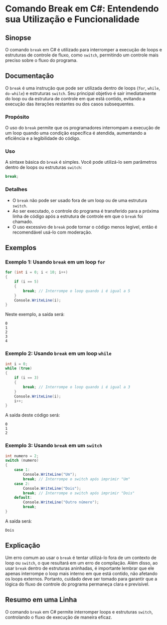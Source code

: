 <!--
Meta Description: # Comando Break em C#: Entendendo sua Utilização e Funcionalidade ## Sinopse O comando `break` em C# é utilizado para interromper a execução de loops ...
Meta Keywords: break, switch, loop, que, controle
-->

# Comando Break em C#: Entendendo sua Utilização e Funcionalidade

## Sinopse
O comando `break` em C# é utilizado para interromper a execução de loops e estruturas de controle de fluxo, como `switch`, permitindo um controle mais preciso sobre o fluxo do programa.

## Documentação
O `break` é uma instrução que pode ser utilizada dentro de loops (`for`, `while`, `do-while`) e estruturas `switch`. Seu principal objetivo é sair imediatamente do loop ou da estrutura de controle em que está contido, evitando a execução das iterações restantes ou dos casos subsequentes.

### Propósito
O uso do `break` permite que os programadores interrompam a execução de um loop quando uma condição específica é atendida, aumentando a eficiência e a legibilidade do código.

### Uso
A sintaxe básica do `break` é simples. Você pode utilizá-lo sem parâmetros dentro de loops ou estruturas `switch`:

```csharp
break;
```

### Detalhes
- O `break` não pode ser usado fora de um loop ou de uma estrutura `switch`.
- Ao ser executado, o controle do programa é transferido para a próxima linha de código após a estrutura de controle em que o `break` foi chamado.
- O uso excessivo de `break` pode tornar o código menos legível, então é recomendável usá-lo com moderação.

## Exemplos

### Exemplo 1: Usando `break` em um loop `for`
```csharp
for (int i = 0; i < 10; i++)
{
    if (i == 5)
    {
        break; // Interrompe o loop quando i é igual a 5
    }
    Console.WriteLine(i);
}
```
Neste exemplo, a saída será:
```
0
1
2
3
4
```

### Exemplo 2: Usando `break` em um loop `while`
```csharp
int i = 0;
while (true)
{
    if (i == 3)
    {
        break; // Interrompe o loop quando i é igual a 3
    }
    Console.WriteLine(i);
    i++;
}
```
A saída deste código será:
```
0
1
2
```

### Exemplo 3: Usando `break` em um `switch`
```csharp
int numero = 2;
switch (numero)
{
    case 1:
        Console.WriteLine("Um");
        break; // Interrompe o switch após imprimir "Um"
    case 2:
        Console.WriteLine("Dois");
        break; // Interrompe o switch após imprimir "Dois"
    default:
        Console.WriteLine("Outro número");
        break;
}
```
A saída será:
```
Dois
```

## Explicação
Um erro comum ao usar o `break` é tentar utilizá-lo fora de um contexto de loop ou `switch`, o que resultará em um erro de compilação. Além disso, ao usar `break` dentro de estruturas aninhadas, é importante lembrar que ele apenas interrompe o loop mais interno em que está contido, não afetando os loops externos. Portanto, cuidado deve ser tomado para garantir que a lógica do fluxo de controle do programa permaneça clara e previsível.

## Resumo em uma Linha
O comando `break` em C# permite interromper loops e estruturas `switch`, controlando o fluxo de execução de maneira eficaz.